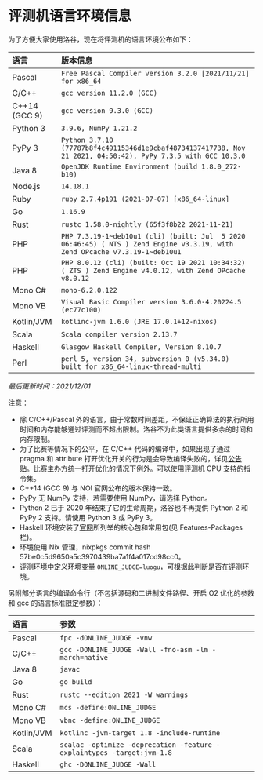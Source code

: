 # 评测机语言环境信息

为了方便大家使用洛谷，现在将评测机的语言环境公布如下：

| 语言 | 版本信息 |
| :----------- | :----------- |
| Pascal | `Free Pascal Compiler version 3.2.0 [2021/11/21] for x86_64` |
| C/C++ | `gcc version 11.2.0 (GCC)` |
| C++14 (GCC 9) | `gcc version 9.3.0 (GCC)` |
| Python 3 | `3.9.6, NumPy 1.21.2` |
| PyPy 3 | `Python 3.7.10 (77787b8f4c49115346d1e9cbaf48734137417738, Nov 21 2021, 04:50:42), PyPy 7.3.5 with GCC 10.3.0` |
| Java 8 | `OpenJDK Runtime Environment (build 1.8.0_272-b10)` |
| Node.js | `14.18.1` |
| Ruby | `ruby 2.7.4p191 (2021-07-07) [x86_64-linux]` |
| Go | `1.16.9` |
| Rust | `rustc 1.58.0-nightly (65f3f8b22 2021-11-21)` |
| PHP | `PHP 7.3.19-1~deb10u1 (cli) (built: Jul  5 2020 06:46:45) ( NTS ) Zend Engine v3.3.19, with Zend OPcache v7.3.19-1~deb10u1` |
| PHP | `PHP 8.0.12 (cli) (built: Oct 19 2021 10:34:32) ( ZTS ) Zend Engine v4.0.12, with Zend OPcache v8.0.12` |
| Mono C# | `mono-6.2.0.122` |
| Mono VB | `Visual Basic Compiler version 3.6.0-4.20224.5 (ec77c100)` |
| Kotlin/JVM | `kotlinc-jvm 1.6.0 (JRE 17.0.1+12-nixos)` |
| Scala | `Scala compiler version 2.13.7` |
| Haskell | `Glasgow Haskell Compiler, Version 8.10.7` |
| Perl | `perl 5, version 34, subversion 0 (v5.34.0) built for x86_64-linux-thread-multi` |

*最后更新时间：2021/12/01*  

注意：

- 除 C/C++/Pascal 外的语言，由于常数时间差距，不保证正确算法的执行所用时间和内存能够通过评测而不超出限制。洛谷不为此类语言提供多余的时间和内存限制。
- 为了比赛等情况下的公平，在 C/C++ 代码的编译中，如果出现了通过 pragma 和 attribute 打开优化开关的行为是会导致编译失败的，详见[公告贴](https://www.luogu.com.cn/discuss/show/259685)。比赛主办方统一打开优化的情况下例外。可以使用评测机 CPU 支持的指令集。
- C++14 (GCC 9) 与 NOI 官网公布的版本保持一致。
- PyPy 无 NumPy 支持，若需要使用 NumPy，请选择 Python。
- Python 2 已于 2020 年结束了它的生命周期，洛谷也不再提供 Python 2 和 PyPy 2 支持。请使用 Python 3 或 PyPy 3。
- Haskell 环境安装了[官网](https://www.haskell.org)所列举的核心包和常用包(见 Features-Packages 栏)。
- 环境使用 Nix 管理，nixpkgs commit hash 57be0c5d9650a5c3970439ba7a1f4a017cd98cc0。
- 评测环境中定义环境变量 `ONLINE_JUDGE=luogu`，可根据此判断是否在评测环境。

另附部分语言的编译命令行（不包括源码和二进制文件路径、开启 O2 优化的参数和 gcc 的语言标准限定参数）：

| 语言 | 参数 |
| :----------- | :----------- |
| Pascal | `fpc -dONLINE_JUDGE -vnw` |
| C/C++ | `gcc -DONLINE_JUDGE -Wall -fno-asm -lm -march=native` |
| Java 8 | `javac` |
| Go | `go build` |
| Rust | `rustc --edition 2021 -W warnings` |
| Mono C# | `mcs -define:ONLINE_JUDGE` |
| Mono VB | `vbnc -define:ONLINE_JUDGE` |
| Kotlin/JVM | `kotlinc -jvm-target 1.8 -include-runtime` |
| Scala | `scalac -optimize -deprecation -feature -explaintypes -target:jvm-1.8` |
| Haskell | `ghc -DONLINE_JUDGE -Wall` |

